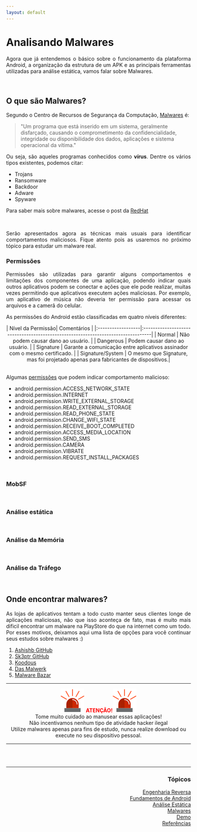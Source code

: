 ```yaml
---
layout: default
---
```


<h1>Analisando Malwares</h1>
<p align="justify">Agora que já entendemos o básico sobre o funcionamento da plataforma Android, a organização da estrutura de um APK e as principais 
  ferramentas utilizadas para análise estática, vamos falar sobre Malwares.</p>

<br>
<h2>O que são Malwares?</h2>
<p align="justify">Segundo o Centro de Recursos de Segurança da Computação, <a href="https://csrc.nist.gov/glossary/term/malware">Malwares</a> é:</p>
 
>"Um programa que está inserido em um sistema, geralmente disfarçado, causando o comprometimento da confidencialidade, integridade ou disponibilidade dos dados, aplicações e sistema operacional da vítima."
  
<p align="justify">Ou seja, são aqueles programas conhecidos como <strong>vírus</strong>. Dentre os vários tipos existentes, podemos citar:</p>
 
  - Trojans<br>
  - Ransomware<br>
  - Backdoor<br>
  - Adware<br>
  - Spyware<br>
  
<p align="justify">Para saber mais sobre malwares, acesse o post da <a href="https://www.redhat.com/pt-br/topics/security/what-is-malware">RedHat</a></p>

<br>
<p align="justify">Serão apresentados agora as técnicas mais usuais para identificar comportamentos maliciosos. Fique atento pois as usaremos no próximo tópico para estudar um malware real.</p>

<h3>Permissões</h3>
<p align="justify"> Permissões são utilizadas para garantir alguns comportamentos e limitações dos componentes de uma aplicação, podendo indicar quais outros aplicativos podem se conectar e ações que ele pode realizar, muitas vezes permitindo que aplicativos executem ações maliciosas. Por exemplo, um aplicativo de música não deveria ter permissão para acessar os arquivos e a camerâ do celular.</p>
<p align="justify">As permissões do Android estão classificadas em quatro níveis diferentes:</p>

<div align="center">
| Nível da Permissão| Comentários                                                                      | 
|:------------------|:---------------------------------------------------------------------------------|
| Normal            | Não podem causar dano ao usuário.                                                |
| Dangerous         | Podem causar dano ao usuário.                                                    |
| Signature         | Garante a comunicação entre aplicativos assinador com o mesmo certificado.       | 
| Signature/System  | O mesmo que Signature, mas foi projetado apenas para fabricantes de dispositivos.|
</div>

<br>
<p align="justify">Algumas <a href="https://developer.android.com/reference/android/Manifest.permission">permissões</a> que podem indicar comportamento malicioso:</p>

  - android.permission.ACCESS_NETWORK_STATE
  - android.permission.INTERNET
  - android.permission.WRITE_EXTERNAL_STORAGE
  - android.permission.READ_EXTERNAL_STORAGE
  - android.permission.READ_PHONE_STATE
  - android.permission.CHANGE_WIFI_STATE
  - android.permission.RECEIVE_BOOT_COMPLETED
  - android.permission.ACCESS_MEDIA_LOCATION
  - android.permission.SEND_SMS
  - android.permission.CAMERA
  - android.permission.VIBRATE
  - android.permission.REQUEST_INSTALL_PACKAGES


<br>
<h3>MobSF</h3>
<p align="justify"></p>

<br>
<h3>Análise estática</h3>
<p align="justify"></p>

<br>
<h3>Análise da Memória</h3>
<p align="justify"></p>

<br>
<h3>Análise da Tráfego</h3>
<p align="justify"></p>
  
<br>
<h2>Onde encontrar malwares?</h2>
<p align="justify">As lojas de aplicativos tentam a todo custo manter seus clientes longe de aplicações maliciosas, não que isso aconteça de fato, mas é muito mais dificil encontrar um malware na PlayStore do que na internet como um todo. Por esses motivos, deixamos aqui uma lista de opções para você continuar seus estudos sobre malwares :)</p>

1. [Ashishb GitHub](https://github.com/ashishb/android-malware)
2. [Sk3ptr GitHub](https://github.com/sk3ptre/AndroidMalware_2020)
3. [Koodous](https://koodous.com/)
4. [Das Malwerk](https://dasmalwerk.eu/)
5. [Malware Bazar](https://bazaar.abuse.ch/browse/)
  
<hr />
  <p align="center"> <img src="./images/alert.png"> <span style="color:red"><strong>ATENÇÃO!</strong></span><img src="./images/alert.png"><br>
  Tome muito cuidado ao manusear essas aplicações!<br>
  Não incentivamos nenhum tipo de atividade hacker ilegal<br>
  Utilize malwares apenas para fins de estudo, nunca realize download ou execute no seu dispositivo pessoal. </p>
<hr />

  
  
<br><br>
<hr />
<h3 align="right">Tópicos</h3>
<ul align="right">
<a href="https://darknenblack.github.io/RevEng-Android/">Engenharia Reversa</a><br>
<a href="https://darknenblack.github.io/RevEng-Android/fundamentos.html">Fundamentos de Android</a><br>
<a href="https://darknenblack.github.io/RevEng-Android/estatica.html">Análise Estática</a><br>
<a href="https://darknenblack.github.io/RevEng-Android/malware.html">Malwares</a><br>
<a href="https://darknenblack.github.io/RevEng-Android/demo.html">Demo</a><br>
<a href="https://darknenblack.github.io/RevEng-Android/ref.html">Referências</a><br>
</ul>
